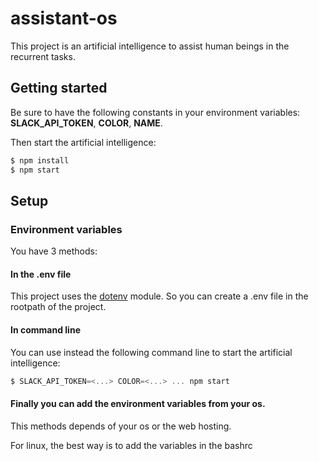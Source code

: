 # assistant-os

This project is an artificial intelligence to assist human beings in the recurrent tasks.


## Getting started

Be sure to have the following constants in your environment variables: **SLACK_API_TOKEN**, **COLOR**, **NAME**.

Then start the artificial intelligence:

```javascript
$ npm install
$ npm start
```

## Setup


### Environment variables

You have 3 methods:

#### In the .env file

This project uses the [dotenv](https://github.com/motdotla/dotenv) module. So you can create a .env file in the rootpath of the project.

#### In command line

You can use instead the following command line to start the artificial intelligence:

```javascript
$ SLACK_API_TOKEN=<...> COLOR=<...> ... npm start
```

#### Finally you can add the environment variables from your os.

This methods depends of your os or the web hosting.

For linux, the best way is to add the variables in the bashrc
